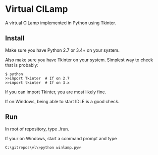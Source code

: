 Virtual CILamp
==============

A virtual CILamp implemented in Python using Tkinter.

Install
-------

Make sure you have Python 2.7 or 3.4+ on your system.

Also make sure you have Tkinter on your system. Simplest way to check that is probably:

    $ python
    >>import Tkinter  # If on 2.7
    >>import tkinter  # If on 3.x

If you can import Tkinter, you are most likely fine.

If on Windows, being able to start IDLE is a good check.


Run
---

In root of repository, type ./run.

If your on Windows, start a command prompt and type

    C:\gitrepos\vl\>python winlamp.pyw

